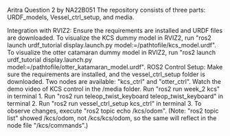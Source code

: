 Aritra Question 2 by NA22B051
The repository consists of three parts: URDF_models, Vessel_ctrl_setup, and media.

Integration with RVIZ2:
Ensure the requirements are installed and URDF files are downloaded.
To visualize the KCS dummy model in RVIZ2, run "ros2 launch urdf_tutorial display.launch.py model:=/pathtofile/kcs_model.urdf".
To visualize the otter catamaran dummy model in RVIZ2, run "ros2 launch urdf_tutorial display.launch.py model:=/pathtofile/otter_katamaran_model.urdf".
ROS2 Control Setup:
Make sure the requirements are installed, and the vessel_ctrl_setup folder is downloaded.
Two nodes are available: "kcs_ctrl" and "otter_ctrl".
Watch the demo video of KCS control in the /media folder.
Run "ros2 run week_2 kcs" in terminal 1.
Run "ros2 run teleop_twist_keyboard teleop_twist_keyboard" in terminal 2.
Run "ros2 run vessel_ctrl_setup kcs_ctrl" in terminal 3.
To observe changes, execute "ros2 topic echo /kcs/odom". (Note: "ros2 topic list" showed /kcs/odom, not /kcs/kcs/odom, so the same will reflect in the node file "/kcs/commands".)
